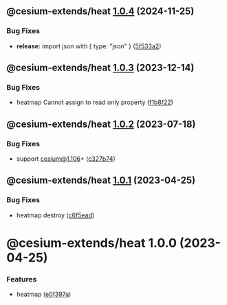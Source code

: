## @cesium-extends/heat [1.0.4](https://github.com/hongfaqiu/cesium-extends/compare/@cesium-extends/heat@1.0.3...@cesium-extends/heat@1.0.4) (2024-11-25)


### Bug Fixes

* **release:** import json with { type: "json" } ([5f533a2](https://github.com/hongfaqiu/cesium-extends/commit/5f533a2ea9b3864c2f70a52f6a55a5514440e133))

## @cesium-extends/heat [1.0.3](https://github.com/hongfaqiu/cesium-extends/compare/@cesium-extends/heat@1.0.2...@cesium-extends/heat@1.0.3) (2023-12-14)

### Bug Fixes

- heatmap Cannot assign to read only property ([f1b8f22](https://github.com/hongfaqiu/cesium-extends/commit/f1b8f22131824dfdbc6bbf7eeb96061259e1c46a))

## @cesium-extends/heat [1.0.2](https://github.com/hongfaqiu/cesium-extends/compare/@cesium-extends/heat@1.0.1...@cesium-extends/heat@1.0.2) (2023-07-18)

### Bug Fixes

- support cesium@1.106+ ([c327b74](https://github.com/hongfaqiu/cesium-extends/commit/c327b74a6f0919407fdcab7333e2771db92bb91f))

## @cesium-extends/heat [1.0.1](https://github.com/hongfaqiu/cesium-extends/compare/@cesium-extends/heat@1.0.0...@cesium-extends/heat@1.0.1) (2023-04-25)

### Bug Fixes

- heatmap destroy ([c6f5ead](https://github.com/hongfaqiu/cesium-extends/commit/c6f5ead18fbfe3df52f995ebcb6e3de1f5be601a))

# @cesium-extends/heat 1.0.0 (2023-04-25)

### Features

- heatmap ([e0f397a](https://github.com/hongfaqiu/cesium-extends/commit/e0f397a591a61d088c594646359db7c2db25110d))
